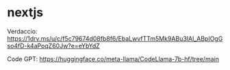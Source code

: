 # nextjs

Verdaccio: 
https://1drv.ms/u/c/f5c79674d08fb8f6/EbaLwvfTTm5Mk9ABu3IAl_ABpIOgGso4fD-k4aPoqZ60Jw?e=eYbYdZ

Code GPT:
https://huggingface.co/meta-llama/CodeLlama-7b-hf/tree/main
